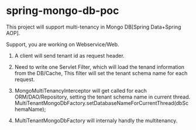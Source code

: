# spring-mongo-db-poc

This project will support multi-tenancy in Mongo DB[Spring Data+Spring AOP].

Support, you are working on Webservice/Web.

1. A client will send tenant id as request header.

2. Need to write one Servlet Filter, which will load the tenand information from the DB/Cache, This filter will set the tenant schema   name for each request.
   
3. MongoMultiTenancyInterceptor will get called for each ORM/DAO/Repository, setting the tenant schema name in current thread.
   MultiTenantMongoDbFactory.setDatabaseNameForCurrentThread(dbSchemaName);
4. MultiTenantMongoDbFactory will internaly handly the multitenancy.
